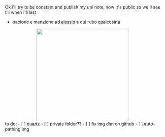 Ok i'll try to be constant and publish my uni note, now it's public so we'll see till when i'll last
- bacione e menzione ad [alessio](https://github.com/alem1105) a cui rubo qualcosina

<div style="text-align: center;">
  <img src="img.png" width="300" height="300">
</div>
to do:
- [ ] quartz
- [ ] private folder??
- [ ] fix img dim on github
- [ ] auto-pathing img